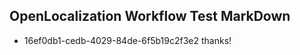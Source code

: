 ## OpenLocalization Workflow Test MarkDown
* 16ef0db1-cedb-4029-84de-6f5b19c2f3e2 thanks!

<!--HONumber=Aug16_HO1-->


